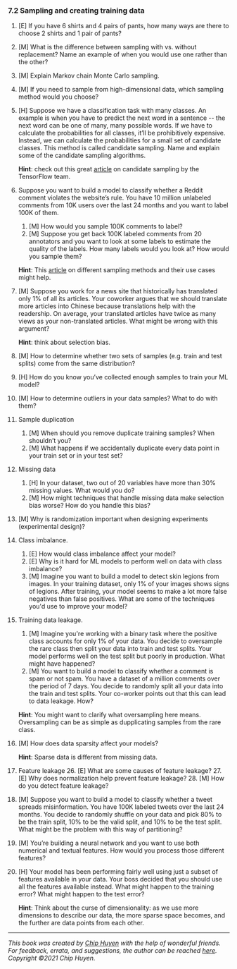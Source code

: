 ### 7.2 Sampling and creating training data

1. [E] If you have 6 shirts and 4 pairs of pants, how many ways are there to choose 2 shirts and 1 pair of pants?
2. [M] What is the difference between sampling with vs. without replacement? Name an example of when you would use one rather than the other?
3. [M] Explain Markov chain Monte Carlo sampling.
4. [M] If you need to sample from high-dimensional data, which sampling method would you choose?
5. [H] Suppose we have a classification task with many classes. An example is when you have to predict the next word in a sentence -- the next word can be one of many, many possible words. If we have to calculate the probabilities for all classes, it’ll be prohibitively expensive. Instead, we can calculate the probabilities for a small set of candidate classes. This method is called candidate sampling. Name and explain some of the candidate sampling algorithms.

    **Hint**: check out this great [article](https://www.tensorflow.org/extras/candidate_sampling.pdf) on candidate sampling by the TensorFlow team.

6. Suppose you want to build a model to classify whether a Reddit comment violates the website’s rule. You have 10 million unlabeled comments from 10K users over the last 24 months and you want to label 100K of them.
    1. [M] How would you sample 100K comments to label?
    1. [M] Suppose you get back 100K labeled comments from 20 annotators and you want to look at some labels to estimate the quality of the labels. How many labels would you look at? How would you sample them?

    **Hint**: This [article](https://www.cloudresearch.com/resources/guides/sampling/pros-cons-of-different-sampling-methods/) on different sampling methods and their use cases might help.

7. [M] Suppose you work for a news site that historically has translated only 1% of all its articles. Your coworker argues that we should translate more articles into Chinese because translations help with the readership. On average, your translated articles have twice as many views as your non-translated articles. What might be wrong with this argument?

    **Hint**: think about selection bias.

8. [M] How to determine whether two sets of samples (e.g. train and test splits) come from the same distribution?
9. [H] How do you know you’ve collected enough samples to train your ML model?
10. [M] How to determine outliers in your data samples? What to do with them?
11. Sample duplication
    1. [M] When should you remove duplicate training samples? When shouldn’t you?
    1. [M] What happens if we accidentally duplicate every data point in your train set or in your test set?
12. Missing data
    1. [H] In your dataset, two out of 20 variables have more than 30% missing values. What would you do?
    1. [M] How might techniques that handle missing data make selection bias worse? How do you handle this bias?
13. [M] Why is randomization important when designing experiments (experimental design)?
14. Class imbalance.
    1. [E] How would class imbalance affect your model?
    1. [E] Why is it hard for ML models to perform well on data with class imbalance?
    1. [M] Imagine you want to build a model to detect skin legions from images. In your training dataset, only 1% of your images shows signs of legions. After training, your model seems to make a lot more false negatives than false positives. What are some of the techniques you'd use to improve your model?
15. Training data leakage.
    1. [M] Imagine you're working with a binary task where the positive class accounts for only 1% of your data. You decide to oversample the rare class then split your data into train and test splits. Your model performs well on the test split but poorly in production. What might have happened?
    1. [M] You want to build a model to classify whether a comment is spam or not spam. You have a dataset of a million comments over the period of 7 days. You decide to randomly split all your data into the train and test splits. Your co-worker points out that this can lead to data leakage. How?

    **Hint**: You might want to clarify what oversampling here means. Oversampling can be as simple as dupplicating samples from the rare class.

16. [M] How does data sparsity affect your models?
    
    **Hint**: Sparse data is different from missing data.

17. Feature leakage
    26. [E] What are some causes of feature leakage?
    27. [E] Why does normalization help prevent feature leakage?
    28. [M] How do you detect feature leakage?
18. [M] Suppose you want to build a model to classify whether a tweet spreads misinformation. You have 100K labeled tweets over the last 24 months. You decide to randomly shuffle on your data and pick 80% to be the train split, 10% to be the valid split, and 10% to be the test split. What might be the problem with this way of partitioning?
19. [M] You’re building a neural network and you want to use both numerical and textual features. How would you process those different features?
20. [H] Your model has been performing fairly well using just a subset of features available in your data. Your boss decided that you should use all the features available instead. What might happen to the training error? What might happen to the test error?

    **Hint**: Think about the curse of dimensionality: as we use more dimensions to describe our data, the more sparse space becomes, and the further are data points from each other.

---
*This book was created by [Chip Huyen](https://huyenchip.com) with the help of wonderful friends. For feedback, errata, and suggestions, the author can be reached [here](https://huyenchip.com/communication/). Copyright ©2021 Chip Huyen.*